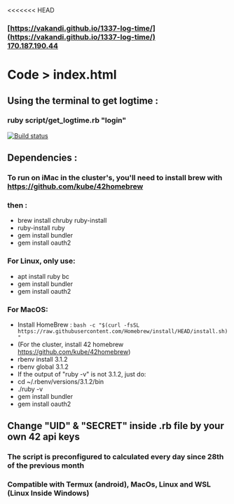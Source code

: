 <<<<<<< HEAD
### [https://vakandi.github.io/1337-log-time/](https://vakandi.github.io/1337-log-time/)<br>[170.187.190.44](http://170.180.190.44) <br>
Code > index.html
=======
## Using the terminal to get logtime : 
### ruby script/get_logtime.rb "login"
[![Build status](https://img.shields.io/github/languages/top/vakandi/1337-log-time?color=green&label=shell&logo=github)](https://github.com/vakandi/1337-log-ime/pulls)
## Dependencies :
### To run on iMac in the cluster's, you'll need to install brew with https://github.com/kube/42homebrew
### then : 
- brew install chruby ruby-install
- ruby-install ruby
- gem install bundler
- gem install oauth2
### For Linux, only use:
- apt install ruby bc
- gem install bundler
- gem install oauth2
### For MacOS:
- Install HomeBrew : ```bash -c "$(curl -fsSL https://raw.githubusercontent.com/Homebrew/install/HEAD/install.sh)"```
- (For the cluster, install 42 homebrew https://github.com/kube/42homebrew)
- rbenv install 3.1.2
- rbenv global 3.1.2
- If the output of "ruby -v" is not 3.1.2, just do:
- cd ~/.rbenv/versions/3.1.2/bin
- ./ruby -v
- gem install bundler
- gem install oauth2
## Change "UID" & "SECRET" inside .rb file by your own 42 api keys
### The script is preconfigured to calculated every day since 28th of the previous month
### Compatible with Termux (android), MacOs, Linux and WSL (Linux Inside Windows)
